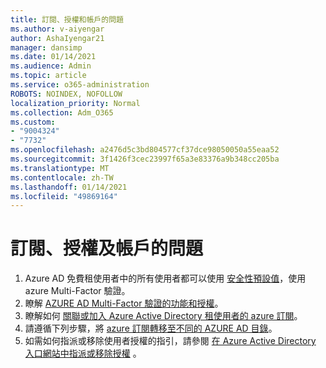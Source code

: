 ```yaml
---
title: 訂閱、授權和帳戶的問題
ms.author: v-aiyengar
author: AshaIyengar21
manager: dansimp
ms.date: 01/14/2021
ms.audience: Admin
ms.topic: article
ms.service: o365-administration
ROBOTS: NOINDEX, NOFOLLOW
localization_priority: Normal
ms.collection: Adm_O365
ms.custom:
- "9004324"
- "7732"
ms.openlocfilehash: a2476d5c3bd804577cf37dce98050050a55eaa52
ms.sourcegitcommit: 3f1426f3cec23997f65a3e83376a9b348cc205ba
ms.translationtype: MT
ms.contentlocale: zh-TW
ms.lasthandoff: 01/14/2021
ms.locfileid: "49869164"
---
```

# <a name="issues-with-subscriptions-licenses-and-accounts"></a>訂閱、授權及帳戶的問題

1. Azure AD 免費租使用者中的所有使用者都可以使用 [安全性預設值](https://docs.microsoft.com/azure/active-directory/fundamentals/concept-fundamentals-security-defaults)，使用 azure Multi-Factor 驗證。
1. 瞭解 [AZURE AD Multi-Factor 驗證的功能和授權](https://docs.microsoft.com/azure/active-directory/authentication/concept-mfa-licensing)。
1. 瞭解如何 [關聯或加入 Azure Active Directory 租使用者的 azure 訂閱](https://docs.microsoft.com/azure/active-directory/fundamentals/active-directory-how-subscriptions-associated-directory)。
1. 請遵循下列步驟，將 [azure 訂閱轉移至不同的 AZURE AD 目錄](https://docs.microsoft.com/azure/role-based-access-control/transfer-subscription)。
1. 如需如何指派或移除使用者授權的指引，請參閱 [在 Azure Active Directory 入口網站中指派或移除授權](https://docs.microsoft.com/azure/active-directory/fundamentals/license-users-groups) 。